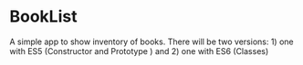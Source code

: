 # BookList
A simple app to show inventory of books. There will be two versions: 1) one with ES5 (Constructor and Prototype ) and 2) one with ES6 (Classes)
